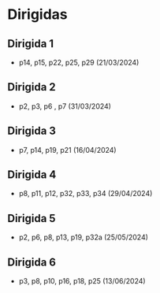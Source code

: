# Dirigidas
## Dirigida 1
- p14, p15, p22, p25, p29 (21/03/2024)
## Dirigida 2
- p2, p3, p6 , p7 (31/03/2024)
## Dirigida 3
- p7, p14, p19, p21 (16/04/2024)
## Dirigida 4
- p8, p11, p12, p32, p33, p34 (29/04/2024)
## Dirigida 5
- p2, p6, p8, p13, p19, p32a (25/05/2024)
## Dirigida 6
- p3, p8, p10, p16, p18, p25 (13/06/2024)
